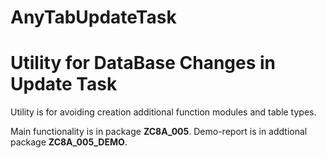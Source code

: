 # AnyTabUpdateTask
<h1>Utility for DataBase Changes in Update Task</h1>

<p>Utility is for avoiding creation additional function modules and table types. </p>

Main functionality is in package <strong>ZC8A_005</strong>.
Demo-report is in addtional package <strong>ZC8A_005_DEMO</strong>.

